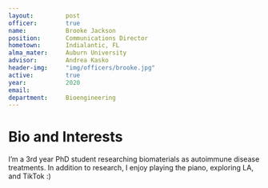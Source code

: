 ```yaml
---
layout:     	post
officer: 		true
name:      		Brooke Jackson
position: 		Communications Director
hometown: 		Indialantic, FL
alma_mater: 	Auburn University
advisor: 		Andrea Kasko
header-img: 	"img/officers/brooke.jpg"
active: 		true
year:  			2020
email: 			
department: 	Bioengineering
---
```


# Bio and Interests
I’m a 3rd year PhD student researching biomaterials as autoimmune disease treatments. In addition to research, I enjoy playing the piano, exploring LA, and TikTok :) 